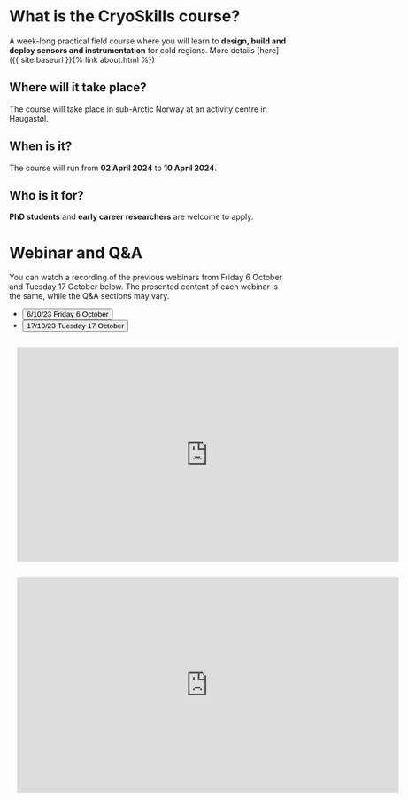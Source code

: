# What is the CryoSkills course?
A week-long practical field course where you will learn to **design, build and deploy sensors and instrumentation** for cold regions.
More details [here]({{ site.baseurl }}{% link about.html %})

## Where will it take place?
The course will take place in sub-Arctic Norway at an activity centre in Haugastøl.

## When is it?
The course will run from **02 April 2024** to **10 April 2024**.

## Who is it for?
**PhD students** and **early career researchers** are welcome to apply.

# Webinar and Q&A
You can watch a recording of the previous webinars from Friday 6 October and Tuesday 17 October below.  The presented content of each webinar is the same, while the Q&A sections may vary. 

<ul class="nav nav-tabs" id="myTab" role="tablist">
  <li class="nav-item" role="presentation">
    <button class="nav-link active" id="friday-tab" data-bs-toggle="tab" data-bs-target="#friday" type="button" role="tab" aria-controls="friday" aria-selected="true">
        <span class="d-inline d-lg-none">6/10/23</span>
        <span class="d-lg-inline d-none">Friday 6 October</span>
    </button>
  </li>
  <li class="nav-item" role="presentation">
    <button class="nav-link" id="tuesday-tab" data-bs-toggle="tab" data-bs-target="#tuesday" type="button" role="tab" aria-controls="tuesday" aria-selected="false">
        <span class="d-inline d-lg-none">17/10/23</span>
        <span class="d-lg-inline d-none">Tuesday 17 October</span>
    </button>
  </li>
</ul>
<div class="tab-content" id="myTabContent">
  <div class="tab-pane fade show active" id="friday" role="tabpanel" aria-labelledby="friday-tab" style="padding:1em">
    <iframe id="ytplayer" type="text/html" class="col-12" width="690px" height="388px" src="https://youtube.com/embed/SYny-Psloe8?si=ZzdE1BlWfNgWfsOO?autoplay=0&origin=http://www.cryoskills.com" frameborder="0"></iframe>
  </div>
  <div class="tab-pane fade" id="tuesday" role="tabpanel" aria-labelledby="tuesday-tab" style="padding:1em">
    <iframe id="ytplayer" type="text/html" class="col-12" width="690px" height="388px" src="https://youtube.com/embed/1VKJjF6_fss?si=ZzdE1BlWfNgWfsOO?autoplay=0&origin=http://www.cryoskills.com" frameborder="0"></iframe>
  </div>
</div>


